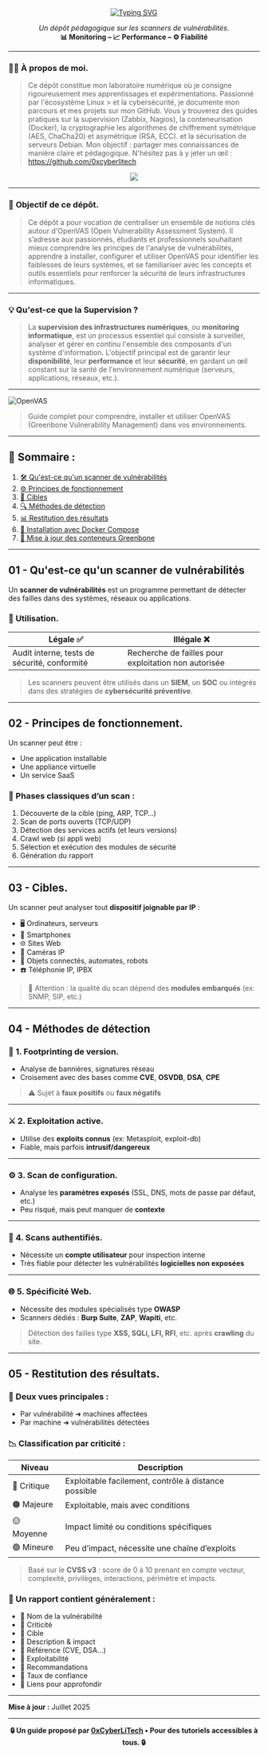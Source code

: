 <div align="center">

<a href="https://github.com/0xCyberLiTech">
  <img src="https://readme-typing-svg.herokuapp.com?font=Fira+Code&size=32&pause=1000&color=D14A4A&center=true&vCenter=true&width=650&lines=AUDIT+DE+SÉCURITÉ+AUTOMATISÉ;Identifier+•+Analyser+•+Sécuriser;OpenVAS+•+Pentesting+•+Rapports" alt="Typing SVG" />
</a>

<p align="center">
  <em>Un dépôt pédagogique sur les scanners de vulnérabilités.</em><br>
  <b>📊 Monitoring – 📈 Performance – ⚙️ Fiabilité</b>
</p>

</div>

---

### 👨‍💻 **À propos de moi.**

> Ce dépôt constitue mon laboratoire numérique où je consigne rigoureusement mes apprentissages et expérimentations. Passionné par l'écosystème Linux > et la cybersécurité, je
> documente mon parcours et mes projets sur mon GitHub. Vous y trouverez des guides pratiques sur la supervision (Zabbix,
> Nagios), la conteneurisation (Docker), la cryptographie les algorithmes de chiffrement symétrique (AES, ChaCha20) et asymétrique (RSA, ECC).  et la
> sécurisation de serveurs Debian. Mon objectif : partager mes connaissances de manière claire et pédagogique. N'hésitez pas à y jeter un œil : https://github.com/0xcyberlitech

<p align="center">
  <a href="https://skillicons.dev">
    <img src="https://skillicons.dev/icons?i=linux,debian,bash,docker,nginx,grafana,prometheus,git,vim" />
  </a>
</p>

---

### 🎯 **Objectif de ce dépôt.**

> Ce dépôt a pour vocation de centraliser un ensemble de notions clés autour d'OpenVAS (Open Vulnerability Assessment System). Il s’adresse aux passionnés, étudiants et professionnels souhaitant mieux comprendre
> les principes de l'analyse de vulnérabilités, apprendre à installer, configurer et utiliser OpenVAS pour identifier les faiblesses de leurs systèmes, et se familiariser avec les concepts et outils essentiels
> pour renforcer la sécurité de leurs infrastructures informatiques.

---

### 💡 **Qu'est-ce que la Supervision ?**

> La **supervision des infrastructures numériques**, ou **monitoring informatique**, est un processus essentiel qui consiste à surveiller, analyser et gérer en continu l'ensemble des composants d'un système d'information. L'objectif principal est de garantir leur **disponibilité**, leur **performance** et leur **sécurité**, en gardant un œil constant sur la santé de l'environnement numérique (serveurs, applications, réseaux, etc.).

---

![OpenVAS](./images/OpenVAS.png)

> Guide complet pour comprendre, installer et utiliser OpenVAS (Greenbone Vulnerability Management) dans vos environnements.

---

## 🧭 Sommaire :

1. [🛠️ Qu'est-ce qu'un scanner de vulnérabilités](#01---quest-ce-quun-scanner-de-vulnérabilités)
2. [⚙️ Principes de fonctionnement](#02---principes-de-fonctionnement)
3. [🎯 Cibles](#03---cibles)
4. [🔍 Méthodes de détection](#04---méthodes-de-détection)
5. [📊 Restitution des résultats](#05---restitution-des-résultats)
6. [🐳 Installation avec Docker Compose](OpenVAS-installation-depuis-Docker-compose.md)
7. [🔄 Mise à jour des conteneurs Greenbone](Mise_à_jour_des_conteneurs_communautaires_Greenbone.md)

---

## 01 - Qu'est-ce qu'un scanner de vulnérabilités

Un **scanner de vulnérabilités** est un programme permettant de détecter des failles dans des systèmes, réseaux ou applications.

### 🎯 Utilisation.

| Légale ✅ | Illégale ❌ |
|----------|-------------|
| Audit interne, tests de sécurité, conformité | Recherche de failles pour exploitation non autorisée |

> Les scanners peuvent être utilisés dans un **SIEM**, un **SOC** ou intégrés dans des stratégies de **cybersécurité préventive**.

---

## 02 - Principes de fonctionnement.

Un scanner peut être :

- Une application installable
- Une appliance virtuelle
- Un service SaaS

### 🔁 Phases classiques d’un scan :

1. Découverte de la cible (ping, ARP, TCP…)
2. Scan de ports ouverts (TCP/UDP)
3. Détection des services actifs (et leurs versions)
4. Crawl web (si appli web)
5. Sélection et exécution des modules de sécurité
6. Génération du rapport

---

## 03 - Cibles.

Un scanner peut analyser tout **dispositif joignable par IP** :

- 🖥️ Ordinateurs, serveurs
- 📱 Smartphones
- 🌐 Sites Web
- 📸 Caméras IP
- 🔌 Objets connectés, automates, robots
- ☎️ Téléphonie IP, IPBX

> 📌 Attention : la qualité du scan dépend des **modules embarqués** (ex: SNMP, SIP, etc.)

---

## 04 - Méthodes de détection

### 📇 1. Footprinting de version.

- Analyse de bannières, signatures réseau
- Croisement avec des bases comme **CVE**, **OSVDB**, **DSA**, **CPE**

> ⚠️ Sujet à **faux positifs** ou **faux négatifs**

---

### ⚔️ 2. Exploitation active.

- Utilise des **exploits connus** (ex: Metasploit, exploit-db)
- Fiable, mais parfois **intrusif/dangereux**

---

### ⚙️ 3. Scan de configuration.

- Analyse les **paramètres exposés** (SSL, DNS, mots de passe par défaut, etc.)
- Peu risqué, mais peut manquer de **contexte**

---

### 🔐 4. Scans authentifiés.

- Nécessite un **compte utilisateur** pour inspection interne
- Très fiable pour détecter les vulnérabilités **logicielles non exposées**

---

### 🌐 5. Spécificité Web.

- Nécessite des modules spécialisés type **OWASP**
- Scanners dédiés : **Burp Suite**, **ZAP**, **Wapiti**, etc.

> Détection des failles type **XSS, SQLi, LFI, RFI**, etc. après **crawling** du site.

---

## 05 - Restitution des résultats.

### 📁 Deux vues principales :

- Par vulnérabilité ➜ machines affectées
- Par machine ➜ vulnérabilités détectées

### 📉 Classification par criticité :

| Niveau       | Description |
|--------------|-------------|
| 🔴 Critique  | Exploitable facilement, contrôle à distance possible |
| 🟠 Majeure   | Exploitable, mais avec conditions |
| 🟡 Moyenne   | Impact limité ou conditions spécifiques |
| 🟢 Mineure   | Peu d’impact, nécessite une chaîne d’exploits |

> Basé sur le **CVSS v3** : score de 0 à 10 prenant en compte vecteur, complexité, privilèges, interactions, périmètre et impacts.

### 📌 Un rapport contient généralement :

- 🔹 Nom de la vulnérabilité
- 🔹 Criticité
- 🔹 Cible
- 🔹 Description & impact
- 🔹 Référence (CVE, DSA…)
- 🔹 Exploitabilité
- 🔹 Recommandations
- 🔹 Taux de confiance
- 🔹 Liens pour approfondir

---

**Mise à jour :** Juillet 2025

---

<p align="center">
  <b>🔒 Un guide proposé par <a href="https://github.com/0xCyberLiTech">0xCyberLiTech</a> • Pour des tutoriels accessibles à tous. 🔒</b>
</p>
